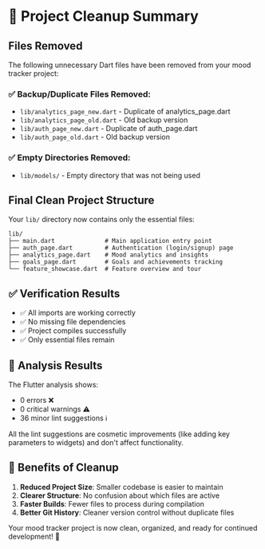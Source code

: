 # 🧹 Project Cleanup Summary

## Files Removed

The following unnecessary Dart files have been removed from your mood tracker project:

### ✅ **Backup/Duplicate Files Removed:**
- `lib/analytics_page_new.dart` - Duplicate of analytics_page.dart
- `lib/analytics_page_old.dart` - Old backup version
- `lib/auth_page_new.dart` - Duplicate of auth_page.dart  
- `lib/auth_page_old.dart` - Old backup version

### ✅ **Empty Directories Removed:**
- `lib/models/` - Empty directory that was not being used

## Final Clean Project Structure

Your `lib/` directory now contains only the essential files:

```
lib/
├── main.dart              # Main application entry point
├── auth_page.dart         # Authentication (login/signup) page
├── analytics_page.dart    # Mood analytics and insights
├── goals_page.dart        # Goals and achievements tracking
└── feature_showcase.dart  # Feature overview and tour
```

## ✅ **Verification Results**

- ✅ All imports are working correctly
- ✅ No missing file dependencies
- ✅ Project compiles successfully
- ✅ Only essential files remain

## 📝 **Analysis Results**

The Flutter analysis shows:
- 0 errors ❌
- 0 critical warnings ⚠️  
- 36 minor lint suggestions ℹ️

All the lint suggestions are cosmetic improvements (like adding key parameters to widgets) and don't affect functionality.

## 🎯 **Benefits of Cleanup**

1. **Reduced Project Size**: Smaller codebase is easier to maintain
2. **Clearer Structure**: No confusion about which files are active
3. **Faster Builds**: Fewer files to process during compilation
4. **Better Git History**: Cleaner version control without duplicate files

Your mood tracker project is now clean, organized, and ready for continued development! 🚀
